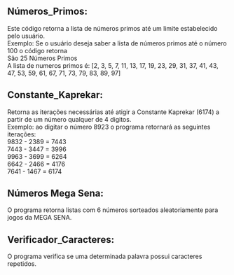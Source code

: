 ## Números_Primos:
Este código retorna a lista de números primos até um limite estabelecido pelo usuário.<br> 
Exemplo: Se o usuário deseja saber a lista de números primos até o número 100 o código retorna<br>
São 25 Números Primos<br>
A lista de numeros primos é: [2, 3, 5, 7, 11, 13, 17, 19, 23, 29, 31, 37, 41, 43, 47, 53, 59, 61, 67, 71, 73, 79, 83, 89, 97]

## Constante_Kaprekar:
Retorna as iterações necessárias até atigir a Constante Kaprekar (6174) a partir de um número qualquer de 4 digitos.<br>
Exemplo: ao digitar o número 8923 o programa retornará as seguintes iterações:<br>
9832 - 2389 = 7443<br>
7443 - 3447 = 3996<br>
9963 - 3699 = 6264<br>
6642 - 2466 = 4176<br>
7641 - 1467 = 6174<br>

## Números Mega Sena:
O programa retorna listas com 6 números sorteados aleatoriamente para jogos da MEGA SENA.

## Verificador_Caracteres:
O programa verifica se uma determinada palavra possui caracteres repetidos.


